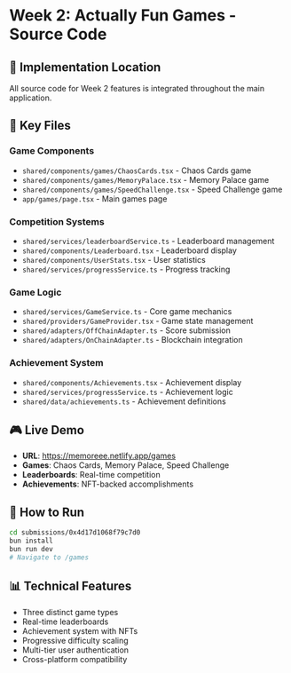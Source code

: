 # Week 2: Actually Fun Games - Source Code

## 🔗 **Implementation Location**
All source code for Week 2 features is integrated throughout the main application.

## 📁 **Key Files**

### **Game Components**
- `shared/components/games/ChaosCards.tsx` - Chaos Cards game
- `shared/components/games/MemoryPalace.tsx` - Memory Palace game
- `shared/components/games/SpeedChallenge.tsx` - Speed Challenge game
- `app/games/page.tsx` - Main games page

### **Competition Systems**
- `shared/services/leaderboardService.ts` - Leaderboard management
- `shared/components/Leaderboard.tsx` - Leaderboard display
- `shared/components/UserStats.tsx` - User statistics
- `shared/services/progressService.ts` - Progress tracking

### **Game Logic**
- `shared/services/GameService.ts` - Core game mechanics
- `shared/providers/GameProvider.tsx` - Game state management
- `shared/adapters/OffChainAdapter.ts` - Score submission
- `shared/adapters/OnChainAdapter.ts` - Blockchain integration

### **Achievement System**
- `shared/components/Achievements.tsx` - Achievement display
- `shared/services/progressService.ts` - Achievement logic
- `shared/data/achievements.ts` - Achievement definitions

## 🎮 **Live Demo**
- **URL**: https://memoreee.netlify.app/games
- **Games**: Chaos Cards, Memory Palace, Speed Challenge
- **Leaderboards**: Real-time competition
- **Achievements**: NFT-backed accomplishments

## 🔧 **How to Run**
```bash
cd submissions/0x4d17d1068f79c7d0
bun install
bun run dev
# Navigate to /games
```

## 📊 **Technical Features**
- Three distinct game types
- Real-time leaderboards
- Achievement system with NFTs
- Progressive difficulty scaling
- Multi-tier user authentication
- Cross-platform compatibility
